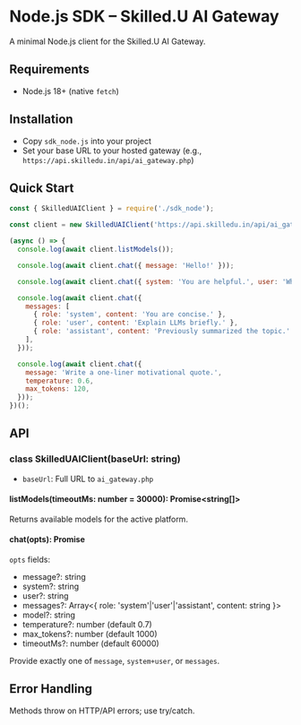 # Node.js SDK – Skilled.U AI Gateway

A minimal Node.js client for the Skilled.U AI Gateway.

## Requirements
- Node.js 18+ (native `fetch`)

## Installation
- Copy `sdk_node.js` into your project
- Set your base URL to your hosted gateway (e.g., `https://api.skilledu.in/api/ai_gateway.php`)

## Quick Start
```js
const { SkilledUAIClient } = require('./sdk_node');

const client = new SkilledUAIClient('https://api.skilledu.in/api/ai_gateway.php');

(async () => {
  console.log(await client.listModels());

  console.log(await client.chat({ message: 'Hello!' }));

  console.log(await client.chat({ system: 'You are helpful.', user: 'Who are you?' }));

  console.log(await client.chat({
    messages: [
      { role: 'system', content: 'You are concise.' },
      { role: 'user', content: 'Explain LLMs briefly.' },
      { role: 'assistant', content: 'Previously summarized the topic.' },
    ],
  }));

  console.log(await client.chat({
    message: 'Write a one-liner motivational quote.',
    temperature: 0.6,
    max_tokens: 120,
  }));
})();
```

## API

### class SkilledUAIClient(baseUrl: string)
- `baseUrl`: Full URL to `ai_gateway.php`

#### listModels(timeoutMs: number = 30000): Promise<string[]>
Returns available models for the active platform.

#### chat(opts): Promise<string>
`opts` fields:
- message?: string
- system?: string
- user?: string
- messages?: Array<{ role: 'system'|'user'|'assistant', content: string }>
- model?: string
- temperature?: number (default 0.7)
- max_tokens?: number (default 1000)
- timeoutMs?: number (default 60000)

Provide exactly one of `message`, `system+user`, or `messages`.

## Error Handling
Methods throw on HTTP/API errors; use try/catch.

